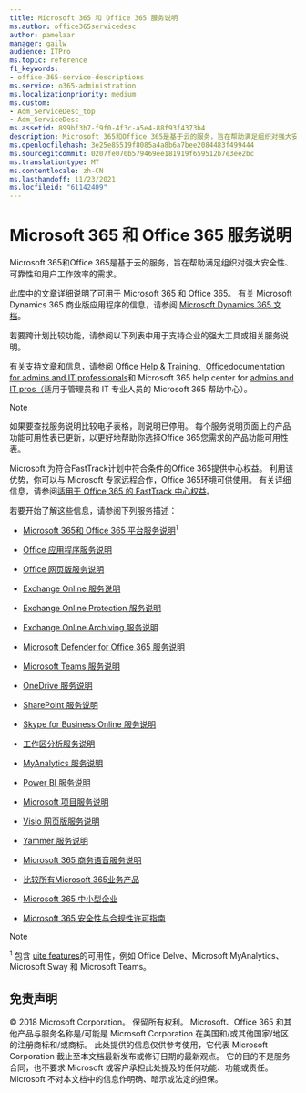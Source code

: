 ```yaml
---
title: Microsoft 365 和 Office 365 服务说明
ms.author: office365servicedesc
author: pamelaar
manager: gailw
audience: ITPro
ms.topic: reference
f1_keywords:
- office-365-service-descriptions
ms.service: o365-administration
ms.localizationpriority: medium
ms.custom:
- Adm_ServiceDesc_top
- Adm_ServiceDesc
ms.assetid: 899bf3b7-f9f0-4f3c-a5e4-88f93f4373b4
description: Microsoft 365和Office 365是基于云的服务，旨在帮助满足组织对强大安全性、可靠性和用户工作效率的需求。
ms.openlocfilehash: 3e25e85519f8085a4a8b6a7bee2084483f499444
ms.sourcegitcommit: 0207fe070b579469ee181919f659512b7e3ee2bc
ms.translationtype: MT
ms.contentlocale: zh-CN
ms.lasthandoff: 11/23/2021
ms.locfileid: "61142409"
---
```

# <a name="microsoft-365-and-office-365-service-descriptions"></a>Microsoft 365 和 Office 365 服务说明 

Microsoft 365和Office 365是基于云的服务，旨在帮助满足组织对强大安全性、可靠性和用户工作效率的需求。 
  
此库中的文章详细说明了可用于 Microsoft 365 和 Office 365。 有关 Microsoft Dynamics 365 商业版应用程序的信息，请参阅 [Microsoft Dynamics 365 文档](/dynamics365/)。

若要跨计划比较功能，请参阅[](https://go.microsoft.com/fwlink/?LinkID=799177&amp;clcid=0x409)以下列表中用于支持企业的强大工具或相关服务说明。 
  
有关支持文章和信息，请参阅 Office [Help & Training、Office](https://support.office.com/)documentation [for admins and IT professionals](/office/)和 Microsoft 365 help center for [admins and IT pros（](/microsoft-365/)适用于管理员和 IT 专业人员的 Microsoft 365 帮助中心）。
  
> [!NOTE]
> 如果要查找服务说明比较电子表格，则说明已停用。 每个服务说明页面上的产品功能可用性表已更新，以更好地帮助你选择Office 365您需求的产品功能可用性表。 
  
Microsoft 为符合FastTrack计划中符合条件的Office 365提供中心权益。 利用该优势，你可以与 Microsoft 专家远程合作，Office 365环境可供使用。 有关详细信息，请参阅[适用于 Office 365 的 FastTrack 中心权益](/fasttrack/O365-fasttrack-benefit-for-office-365)。
  
若要开始了解这些信息，请参阅下列服务描述：
  
- [Microsoft 365和 Office 365 平台服务说明](office-365-platform-service-description/office-365-platform-service-description.md)<sup>1</sup>

- [Office 应用程序服务说明](office-applications-service-description/office-applications-service-description.md)

- [Office 网页版服务说明](office-online-service-description/office-online-service-description.md)

- [Exchange Online 服务说明](exchange-online-service-description/exchange-online-service-description.md)

- [Exchange Online Protection 服务说明](exchange-online-protection-service-description/exchange-online-protection-service-description.md)

- [Exchange Online Archiving 服务说明](exchange-online-archiving-service-description/exchange-online-archiving-service-description.md)

- [Microsoft Defender for Office 365 服务说明](office-365-advanced-threat-protection-service-description.md)

- [Microsoft Teams 服务说明](teams-service-description.md)

- [OneDrive 服务说明](onedrive-for-business-service-description.md)

- [SharePoint 服务说明](sharepoint-online-service-description/sharepoint-online-service-description.md)

- [Skype for Business Online 服务说明](skype-for-business-online-service-description/skype-for-business-online-service-description.md)

- [工作区分析服务说明](workplace-analytics-service-description.md)

- [MyAnalytics 服务说明](mya-service-description.md)

- [Power BI 服务说明](power-bi-service-description.md)

- [Microsoft 项目服务说明](project-online-service-description/project-online-service-description.md)

- [Visio 网页版服务说明](visio-online-service-description/visio-online-service-description.md)

- [Yammer 服务说明](yammer-service-description/yammer-service-description.md)

- [Microsoft 365 商务语音服务说明](microsoft-365-business-voice-service-description.md)

- [比较所有Microsoft 365业务产品](/microsoft-365/business/compare-all-microsoft-365-business-products)

- [Microsoft 365 中小型企业](https://www.microsoft.com/microsoft-365/business/compare-all-microsoft-365-business-products)

- [Microsoft 365 安全性与合规性许可指南](microsoft-365-service-descriptions/microsoft-365-tenantlevel-services-licensing-guidance/microsoft-365-security-compliance-licensing-guidance.md)


> [!NOTE]
> <sup>1</sup> 包含 [uite features](./office-365-platform-service-description/office-365-suite-features.md)的可用性，例如 Office Delve、Microsoft MyAnalytics、Microsoft Sway 和 Microsoft Teams。
  
## <a name="disclaimer"></a>免责声明

&copy; 2018 Microsoft Corporation。 保留所有权利。 Microsoft、Office 365 和其他产品与服务名称是/可能是 Microsoft Corporation 在美国和/或其他国家/地区的注册商标和/或商标。 此处提供的信息仅供参考使用，它代表 Microsoft Corporation 截止至本文档最新发布或修订日期的最新观点。 它的目的不是服务合同，也不要求 Microsoft 或客户承担此处提及的任何功能、功能或责任。 Microsoft 不对本文档中的信息作明确、暗示或法定的担保。
